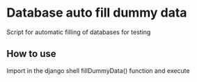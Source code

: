 # Database auto fill dummy data
Script for automatic filling of databases for testing
## How to use
Import in the django shell fillDummyData() function and execute
